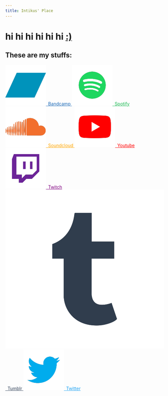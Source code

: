 ```yaml
---
title: Intikus' Place
---
```

<!--{{ site.markdown }}-->
<!--shhhhhhhhhh-->
<!--everything under place.___-->

# hi hi hi hi hi hi <span style="color: $header-bg-color-secondary">[:)](/smile.md)</span>
## These are my stuffs:
<a href="https://intikus.bandcamp.com/" class = "boxlink" style="color: #1e6bb8">
    <img src="resources/icons/bandcamP.png" class="logo"><span class="spacer">&ensp;</span><span class="linker">Bandcamp</span>
</a>

<a href="https://open.spotify.com/artist/0lh9yNVFZeoVewmV5qESgZ?si=T0gMVHt4SqqTE8K2ucBm1A&nd=1" class = "boxlink" style="color: #1DB954">
    <img src="resources\icons\spOtify.png" class="logo"><span class="spacer">&ensp;</span><span class="linker">Spotify</span>
</a>

<a href="https://soundcloud.com/intikus" class = "boxlink" style="color: orange">
    <img src="resources\icons\souNdCloud.png" class="logo"><span class="spacer">&ensp;</span><span class="linker">Soundcloud</span>
</a>

<a href="https://www.youtube.com/channel/UCkB2uI7e4I6FuAoK8NsoBzQ" class = "boxlink" style="color: red">
    <img src="resources\icons\Youtube.png" class="logo"><span class="spacer">&ensp;</span><span class="linker">Youtube</span>
</a>

<a href="https://www.twitch.tv/intikus" class = "boxlink" style="color: purple">
    <img src="resources\icons\twitcH.png" class="logo"><span class="spacer">&ensp;</span><span class="linker">Twitch</span>
</a>

<a href="https://www.tumblr.com/blog/intikus" class = "boxlink" style="color: #36465d">
    <img src="resources/icons/tumblr.png" class="logo"><span class="spacer">&ensp;</span><span class="linker">Tumblr</span>
</a>

<a href="https://twitter.com/Intikus" class = "boxlink" style="color: #1da1f2">
    <img src="resources\icons\twitteR.png" class="logo"><span class="spacer">&ensp;</span><span class="linker">Twitter</span>
</a>